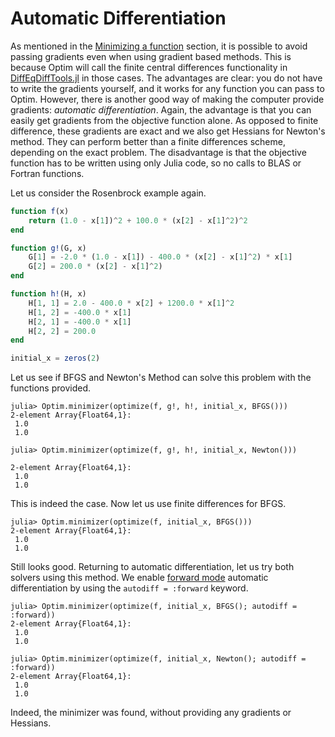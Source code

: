 # Automatic Differentiation
As mentioned in the [Minimizing a function](../user/minimization.md) section,
it is possible to avoid passing gradients even when using gradient based methods.
This is because Optim will call the finite central differences
functionality in
[DiffEqDiffTools.jl](https://github.com/JuliaDiffEq/DiffEqDiffTools.jl)
in those cases.
The advantages are clear: you do not have to write the gradients yourself, and
it works for any function you can pass to Optim. However, there is another good
way of making the computer provide gradients: *automatic
differentiation*. Again, the advantage is that you can easily get
gradients from the objective function alone.
As opposed to finite difference, these gradients are exact and we also get Hessians for
Newton's method. They can perform better than a finite differences scheme, depending
on the exact problem.
The disadvantage is that the objective function has
to be written using only Julia code, so no calls to BLAS or Fortran functions.

Let us consider the Rosenbrock example again.
```julia
function f(x)
    return (1.0 - x[1])^2 + 100.0 * (x[2] - x[1]^2)^2
end

function g!(G, x)
    G[1] = -2.0 * (1.0 - x[1]) - 400.0 * (x[2] - x[1]^2) * x[1]
    G[2] = 200.0 * (x[2] - x[1]^2)
end

function h!(H, x)
    H[1, 1] = 2.0 - 400.0 * x[2] + 1200.0 * x[1]^2
    H[1, 2] = -400.0 * x[1]
    H[2, 1] = -400.0 * x[1]
    H[2, 2] = 200.0
end

initial_x = zeros(2)
```
Let us see if BFGS and Newton's Method can solve this problem with the functions
provided.
```jlcon
julia> Optim.minimizer(optimize(f, g!, h!, initial_x, BFGS()))
2-element Array{Float64,1}:
 1.0
 1.0

julia> Optim.minimizer(optimize(f, g!, h!, initial_x, Newton()))

2-element Array{Float64,1}:
 1.0
 1.0
```
This is indeed the case. Now let us use finite differences for BFGS.
```jlcon
julia> Optim.minimizer(optimize(f, initial_x, BFGS()))
2-element Array{Float64,1}:
 1.0
 1.0
```
Still looks good. Returning to automatic differentiation, let us try both solvers using this
method.  We enable [forward mode](https://github.com/JuliaDiff/ForwardDiff.jl) automatic
differentiation by using the `autodiff = :forward` keyword.
```jlcon
julia> Optim.minimizer(optimize(f, initial_x, BFGS(); autodiff = :forward))
2-element Array{Float64,1}:
 1.0
 1.0

julia> Optim.minimizer(optimize(f, initial_x, Newton(); autodiff = :forward))
2-element Array{Float64,1}:
 1.0
 1.0
```
Indeed, the minimizer was found, without providing any gradients or Hessians.
